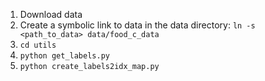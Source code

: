 1. Download data
2. Create a symbolic link to data in the data directory: ```ln -s <path_to_data> data/food_c_data```
3. ```cd utils```
4. ```python get_labels.py```
5. ```python create_labels2idx_map.py```